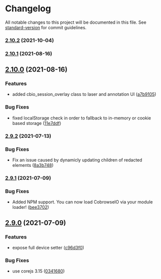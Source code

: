 # Changelog

All notable changes to this project will be documented in this file. See [standard-version](https://github.com/conventional-changelog/standard-version) for commit guidelines.

### [2.10.2](#) (2021-10-04)

### [2.10.1](#) (2021-08-16)

## [2.10.0](#) (2021-08-16)


### Features

* added cbio_session_overlay class to laser and annotation UI ([a7b9105](#))


### Bug Fixes

* fixed localStorage check in order to fallback to in-memory or cookie based storage ([11e7ddf](#))

### [2.9.2](#) (2021-07-13)


### Bug Fixes

* Fix an issue caused by dynamicly updating children of redacted elements ([8a3b748](#))

### [2.9.1](#) (2021-07-09)


### Bug Fixes

* Added NPM support. You can now load CobrowseIO via your module loader! ([bee3702](#))

## [2.9.0](#) (2021-07-09)


### Features

* expose full device setter ([c96d3f0](#))


### Bug Fixes

* use corejs 3.15 ([0341680](#))
